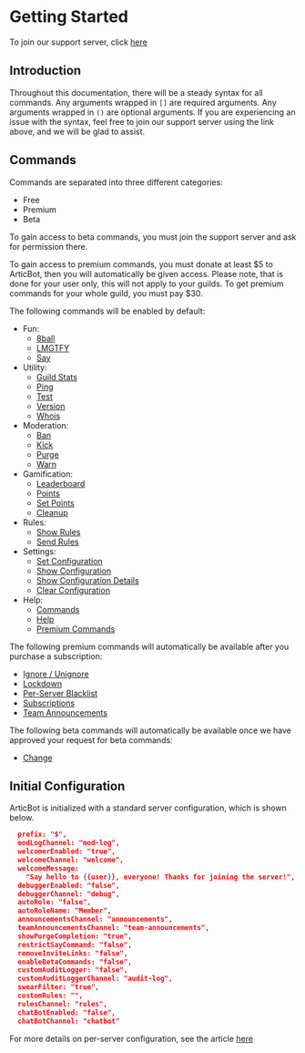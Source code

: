 # Getting Started

To join our support server, click [here](https://discord.gg/ZBYN5uB)

## Introduction

Throughout this documentation, there will be a steady syntax for all commands. Any arguments wrapped in `[]` are required arguments. Any arguments wrapped in `()` are optional arguments. If you are experiencing an issue with the syntax, feel free to join our support server using the link above, and we will be glad to assist.

## Commands

Commands are separated into three different categories:

- Free
- Premium
- Beta

To gain access to beta commands, you must join the support server and ask for permission there.

To gain access to premium commands, you must donate at least $5 to ArticBot, then you will automatically be given access. Please note, that is done for your user only, this will not apply to your guilds. To get premium commands for your whole guild, you must pay $30.

The following commands will be enabled by default:

- Fun:
    - [8ball](commands/fun/8ball/)
    - [LMGTFY](commands/fun/lmgtfy/)
    - [Say](commands/fun/say/)
- Utility:
    - [Guild Stats](commands/utility/guildstats/)
    - [Ping](commands/utility/ping/)
    - [Test](commands/utility/test/)
    - [Version](commands/utility/version/)
    - [Whois](commands/utility/whois/)
- Moderation:
    - [Ban](commands/moderation/ban/)
    - [Kick](commands/moderation/kick/)
    - [Purge](commands/moderation/purge/)
    - [Warn](commands/moderation/warn/)
- Gamification:
    - [Leaderboard](commands/gamification/leaderboard/)
    - [Points](commands/gamification/points/)
    - [Set Points](commands/gamification/setpoints/)
    - [Cleanup](commands/gamification/cleanup/)
- Rules:
    - [Show Rules](commands/rules/show-rules/)
    - [Send Rules](commands/rules/send-rules/)
- Settings:
    - [Set Configuration](commands/settings/set-configuration/)
    - [Show Configuration](commands/settings/show-configuration/)
    - [Show Configuration Details](commands/settings/show-configuration-details/)
    - [Clear Configuration](commands/settings/clear-configuration/)
- Help:
    - [Commands](commands/helpcommands)
    - [Help](commands/help/help)
    - [Premium Commands](commands/help/premium-commands)

The following premium commands will automatically be available after you purchase a subscription:

- [Ignore / Unignore](commands/premium/ignore-unignore/)
- [Lockdown](commands/premium/lockdown/)
- [Per-Server Blacklist](commands/premium/per-server-blacklist/)
- [Subscriptions](commands/premium/subscriptions/)
- [Team Announcements](commands/premium/team-announcements/)

The following beta commands will automatically be available once we have approved your request for beta commands:

- [Change](commands/beta/change)

## Initial Configuration

ArticBot is initialized with a standard server configuration, which is shown below.

```json
  prefix: "$",
  modLogChannel: "mod-log",
  welcomerEnabled: "true",
  welcomeChannel: "welcome",
  welcomeMessage:
    "Say hello to {{user}}, everyone! Thanks for joining the server!",
  debuggerEnabled: "false",
  debuggerChannel: "debug",
  autoRole: "false",
  autoRoleName: "Member",
  announcementsChannel: "announcements",
  teamAnnouncementsChannel: "team-announcements",
  showPurgeCompletion: "true",
  restrictSayCommand: "false",
  removeInviteLinks: "false",
  enableBetaCommands: "false",
  customAuditLogger: "false",
  customAuditLoggerChannel: "audit-log",
  swearFilter: "true",
  customRules: "",
  rulesChannel: "rules",
  chatBotEnabled: "false",
  chatBotChannel: "chatbot"
```

For more details on per-server configuration, see the article [here](commands/settings/set-configuration/)
